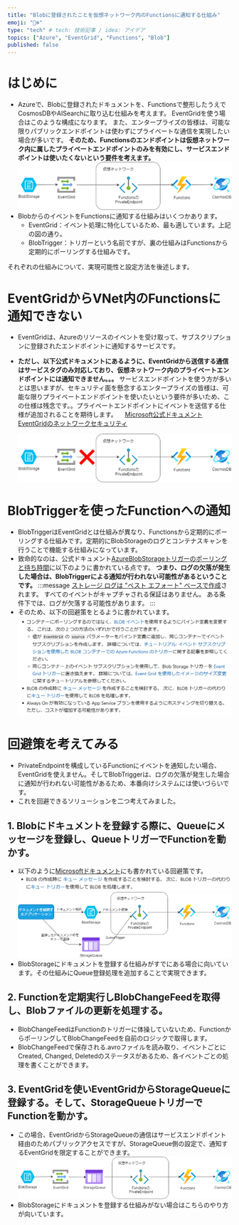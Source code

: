 ```yaml
---
title: "Blobに登録されたことを仮想ネットワーク内のFunctionsに通知する仕組み"
emoji: "🐻‍❄️"
type: "tech" # tech: 技術記事 / idea: アイデア
topics: ["Azure", "EventGrid", "Functions", "Blob"]
published: false
---
```


# はじめに

- Azureで、Blobに登録されたドキュメントを、Functionsで整形したうえでCosmosDBやAISearchに取り込む仕組みを考えます。
    EventGridを使う場合はこのような構成になります。
    また、エンタープライズの皆様は、可能な限りパブリックエンドポイントは使わずにプライベートな通信を実現したい場合が多いです。
    **そのため、Functionsのエンドポイントは仮想ネットワーク内に属したプライベートエンドポイントのみを有効にし、サービスエンドポイントは使いたくないという要件を考えます。**
    ![Blob→EventGrid→Functions→CosmosDB](/images/notsupported-eventgrid-to-privateendpoint/2024-01-13-11-53-38.png)
- BlobからのイベントをFunctionsに通知する仕組みはいくつかあります。
  - EventGrid：イベント処理に特化しているため、最も適しています。上記の図の通り。
  - BlobTrigger：トリガーという名前ですが、裏の仕組みはFunctionsから定期的にポーリングする仕組みです。

それぞれの仕組みについて、実現可能性と設定方法を後述します。

# EventGridからVNet内のFunctionsに通知できない

- EventGridは、Azureのリソースのイベントを受け取って、サブスクリプションに登録されたエンドポイントに通知するサービスです。
- **ただし、以下公式ドキュメントにあるように、EventGridから送信する通信はサービスタグのみ対応しており、仮想ネットワーク内のプライベートエンドポイントには通知できません。。。**
    サービスエンドポイントを使う方が多いとは思いますが、セキュリティ面を懸念するエンタープライズの皆様は、可能な限りプライベートエンドポイントを使いたいという要件が多いため、この仕様は残念です。。プライベートエンドポイントにイベントを送信する仕様が追加されることを期待します。
　[Microsoft公式ドキュメント EventGridのネットワークセキュリティ](https://learn.microsoft.com/ja-jp/azure/event-grid/network-security#service-tags)

    ![EventGridからVNet内のFunctionsに通知できない](/images/notsupported-eventgrid-to-privateendpoint/2024-01-13-12-10-17.png)

# BlobTriggerを使ったFunctionへの通知

- BlobTriggerはEventGridとは仕組みが異なり、Functionsから定期的にポーリングする仕組みです。定期的にBlobStorageのログとコンテナスキャンを行うことで機能する仕組みになっています。
- 致命的なのは、公式ドキュメント[AzureBlobStorageトリガーのポーリングと待ち時間](https://learn.microsoft.com/ja-jp/azure/azure-functions/functions-bindings-storage-blob-trigger?tabs=python-v2%2Cisolated-process%2Cnodejs-v4&pivots=programming-language-python#polling-and-latency)に以下のように書かれている点です。
    **つまり、ログの欠落が発生した場合は、BlobTriggerによる通知が行われない可能性があるということです。**
:::message
[ストレージ ログは "ベスト エフォート" ベースで作成](https://learn.microsoft.com/ja-jp/rest/api/storageservices/About-Storage-Analytics-Logging)されます。 すべてのイベントがキャプチャされる保証はありません。 ある条件下では、ログが欠落する可能性があります。
:::
- そのため、以下の回避策をとるように書かれています。
    ![回避策](/images/notsupported-eventgrid-to-privateendpoint/2024-01-13-12-30-30.png)

# 回避策を考えてみる

- PrivateEndpointを構成しているFunctionにイベントを通知したい場合、EventGridを使えません。そしてBlobTriggerは、ログの欠落が発生した場合に通知が行われない可能性があるため、本番向けシステムには使いづらいです。
- これを回避できるソリューションを二つ考えてみました。

## 1. Blobにドキュメントを登録する際に、Queueにメッセージを登録し、QueueトリガーでFunctionを動かす。
- 以下のように[Microsoftドキュメント](https://learn.microsoft.com/ja-jp/rest/api/storageservices/About-Storage-Analytics-Logging)にも書かれている回避策です。![回避策 queue](/images/notsupported-eventgrid-to-privateendpoint/2024-01-13-12-35-09.png)
    ![queue-to-functions](/images/notsupported-eventgrid-to-privateendpoint/2024-01-13-12-45-27.png)
- BlobStorageにドキュメントを登録する仕組みがすでにある場合に向いています。その仕組みにQueue登録処理を追加することで実現できます。

## 2. Functionを定期実行しBlobChangeFeedを取得し、Blobファイルの更新を処理する。
- BlobChangeFeedはFunctionのトリガーに体操していないため、FunctionからポーリングしてBlobChangeFeedを自前のロジックで取得します。
- BlobChangeFeedで保存される.avroファイルを読み取り、イベントごとにCreated, Changed, Deletedのステータスがあるため、各イベントごとの処理を書くことができます。

## 3. EventGridを使いEventGridからStorageQueueに登録する。そして、StorageQueueトリガーでFunctionを動かす。
- この場合、EventGridからStorageQueueの通信はサービスエンドポイント経由のためパブリックアクセスですが、StorageQueue側の設定で、通知するEventGridを限定することができます。
    ![eventGrid-queue-to-functions](/images/notsupported-eventgrid-to-privateendpoint/2024-01-13-12-54-06.png)
 - BlobStorageにドキュメントを登録する仕組みがない場合はこちらのやり方が向いています。
